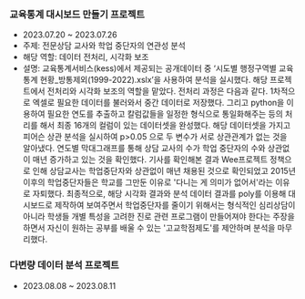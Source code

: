 ### 교육통계 대시보드 만들기 프로젝트
- 2023.07.20 ~ 2023.07.26
- 주제: 전문상담 교사와 학업 중단자의 연관성 분석
- 해당 역할: 데이터 전처리, 시각화 보조
- 설명: 교육통계서비스(kess)에서 제공되는 공개데이터 중 ‘시도별 행정구역별 교육통계 현황_방통제외(1999-2022).xslx’을 사용하여 분석을 실시했다. 해당 프로젝트에서 전처리와 시각화 보조의 역할을 맡았다. 
전처리 과정은 다음과 같다. 1차적으로 엑셀로 필요한 데이터를 불러와서 중간 데이터로 저장했다. 그리고 python을 이용하여 필요한 연도를 추출하고 칼럼값들을 일정한 형식으로 통일화해주는 등의 처리를 해서 최종 16개의 컬럼이 있는 데이터셋을 완성했다.
해당 데이터셋을 가지고 피어슨 상관 분석을 실시하여 p>0.05 으로 두 변수가 서로 상관관계가 없는 것을 알아냈다. 연도별 막대그래프를 통해 상담 교사의 수가 학업 중단자의 수와 상관없이 매년 증가하고 있는 것을 확인했다. 기사를 확인해본 결과 Wee프로젝트 정책으로 인해 상담교사는 학업중단자와 상관없이 매년 채용된 것으로 확인되었고 2015년 이후의 학업중단자들은 학교를 그만둔 이유로 '다니는 게 의미가 없어서'라는 이유로 자퇴했다. 최종적으로, 해당 시각화 결과와 분석 데이터 결과를 poly를 이용해 대시보드로 제작하여 보여주면서 학업중단자를 줄이기 위해서는 형식적인 심리상담이 아니라 학생들 개별 특성을 고려한 진로 관련 프로그램이 만들어져야 한다는 주장을 하면서 자신이 원하는 공부를 배울 수 있는 '고교학점제도'를 제안하며 분석을 마무리했다.

### 다변량 데이터 분석 프로젝트
- 2023.08.08 ~ 2023.08.11




